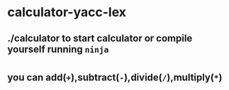 # calculator-yacc-lex
## ./calculator to start calculator or compile yourself running `ninja`
#
## you can add(`+`),subtract(`-`),divide(`/`),multiply(`*`)

